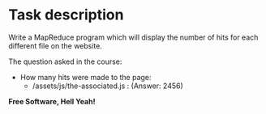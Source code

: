 # Task description
Write a MapReduce program which will display the number of hits for each different file on the website.

The question asked in the course:
* How many hits were made to the page:
    * /assets/js/the-associated.js : (Answer: 2456)

**Free Software, Hell Yeah!**